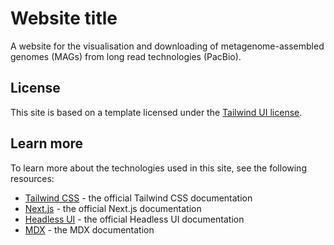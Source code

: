 # Website title

A website for the visualisation and downloading of metagenome-assembled genomes (MAGs) from long read technologies (PacBio).

## License

This site is based on a template licensed under the [Tailwind UI license](https://tailwindui.com/license).

## Learn more

To learn more about the technologies used in this site, see the following resources:

- [Tailwind CSS](https://tailwindcss.com/docs) - the official Tailwind CSS documentation
- [Next.js](https://nextjs.org/docs) - the official Next.js documentation
- [Headless UI](https://headlessui.dev) - the official Headless UI documentation
- [MDX](https://mdxjs.com) - the MDX documentation
